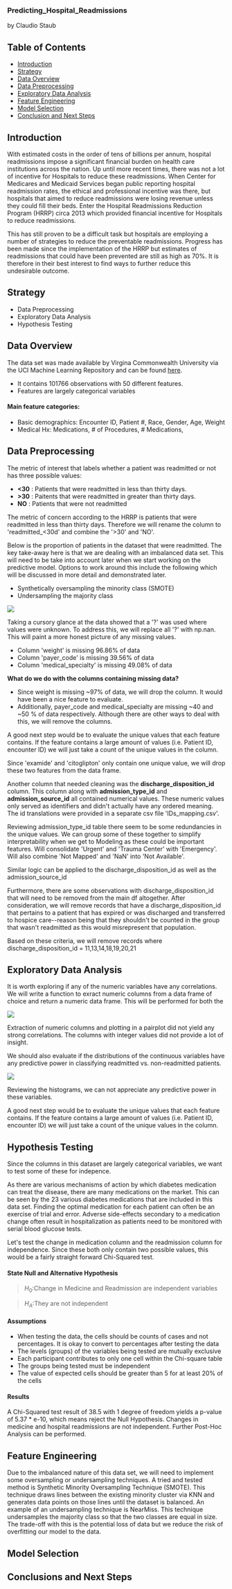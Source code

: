 ### Predicting_Hospital_Readmissions
by Claudio Staub

## Table of Contents

- [Introduction](https://www.github.com/clstaub/Predicting_Hospital_Readmissions#introduction)
- [Strategy](https://www.github.com/clstaub/Predicting_Hospital_Readmissions#strategy)
- [Data Overview](https://www.github.com/clstaub/Predicting_Hospital_Readmissions#data-overview)
- [Data Preprocessing](https://ithub.com/clstaub/Predicting_Hospital_Readmissions#data-preprocessing)
- [Exploratory Data Analysis](https://github.com/clstaub/Predicting_Hospital_Readmissions#exploratory-data-analysis)
- [Feature Engineering](https://github.com/clstaub/Predicting_Hospital_Readmissions#feature-engineering)
- [Model Selection](https://github.com/clstaub/Predicting_Hospital_Readmissions#model-selection)
- [Conclusion and Next Steps](https://github.com/clstaub/Predicting_Hospital_Readmissions#conclusion-and-next-steps)

## Introduction

With estimated costs in the order of tens of billions per annum, hospital readmissions impose a significant financial burden on health care institutions across the nation. Up until more recent times, there was not a lot of incentive for Hospitals to reduce these readmissions. When Center for Medicares and Medicaid Services began public reporting hospital readmission rates, the ethical and professional incentive was there, but hospitals that aimed to reduce readmissions were losing revenue unless they could fill their beds. Enter the Hospital Readmissions Reduction Program (HRRP) circa 2013 which provided financial incentive for Hospitals to reduce readmissions. 

This has still proven to be a difficult task but hospitals are employing a number of strategies to reduce the preventable readmissions. Progress has been made since the implementation of the HRRP but estimates of readmissions that could have been prevented are still as high as 70%. It is therefore in their best interest to find ways to further reduce this undesirable outcome. 


## Strategy

- Data Preprocessing
- Exploratory Data Analysis
- Hypothesis Testing


## Data Overview

The data set was made available by Virgina Commonwealth University via the UCI Machine Learning Repository and can be found [here](https://archive.ics.uci.edu/ml/datasets/diabetes+130-us+hospitals+for+years+1999-2008).

- It contains 101766 observations with 50 different features. 
- Features are largely categorical variables

#### Main feature categories:
- Basic demographics: Encounter ID, Patient #, Race, Gender, Age, Weight
- Medical Hx: Medications, # of Procedures, # Medications, 


## Data Preprocessing

The metric of interest that labels whether a patient was readmitted or not has three possible values: 

- **<30** : Patients that were readmitted in less than thirty days. 
- **>30** : Paitents that were readmitted in greater than thirty days. 
- **NO** : Patients that were not readmitted

The metric of concern according to the HRRP is patients that were readmitted in less than thirty days. Therefore we will rename the column to 'readmitted_<30d' and combine the '>30' and 'NO'.

Below is the proportion of patients in the dataset that were readmitted. The key take-away here is that we are dealing with an imbalanced data set. This will need to be take into account later when we start working on the predictive model. Options to work around this include the following which will be discussed in more detail and demonstrated later. 
- Synthetically oversampling the minority class (SMOTE)
- Undersampling the majority class 


<img src="img/target.png">

Taking a cursory glance at the data showed that a '?' was used where values were unknown. To address this, we will replace all '?' with np.nan. This will paint a more honest picture of any missing values. 

- Column 'weight' is missing 96.86% of data
- Column 'payer_code' is missing 39.56% of data
- Column 'medical_specialty' is missing 49.08% of data

**What do we do with the columns containing missing data?**

- Since weight is missing ~97% of data, we will drop the column. It would have been a nice feature to evaluate. 
- Additionally, payer_code and medical_specialty are missing ~40 and ~50 % of data respectively. Although there are other ways to deal with this, we will remove the columns. 

A good next step would be to evaluate the unique values that each feature contains. If the feature contains a large amount of values (i.e. Patient ID, encounter ID) we will just take a count of the unique values in the column.

Since 'examide' and 'citoglipton' only contain one unique value, we will drop these two features from the data frame. 

Another column that needed cleaning was the **discharge_disposition_id** column. This column along with **admission_type_id** and **admission_source_id** all contained numerical values. These numeric values only served as identifiers and didn't actually have any ordered meaning. The id translations were provided in a separate csv file 'IDs_mapping.csv'.  

Reviewing admission_type_id table there seem to be some redundancies in the unique values. We can group some of these together to simplify interpretability when we get to Modeling as these could be important features. Will consolidate 'Urgent' and 'Trauma Center' with 'Emergency'. Will also combine 'Not Mapped' and 'NaN' into 'Not Available'.

Similar logic can be applied to the discharge_disposition_id as well as the admission_source_id

Furthermore, there are some observations with discharge_disposition_id that will need to be removed from the main df altogether. After consideration, we will remove records that have a discharge_disposition_id that pertains to a patient that has expired or was discharged and transferred to hospice care--reason being that they shouldn't be counted in the group that wasn't readmitted as this would misrepresent that population.

Based on these criteria, we will remove records where
discharge_disposition_id = 11,13,14,18,19,20,21

## Exploratory Data Analysis
It is worth exploring if any of the numeric variables have any correlations. We will write a function to exract numeric columns from a data frame of choice and return a numeric data frame. This will be performed for both the 

<img src='img/pair_plot.png'>

Extraction of numeric columns and plotting in a pairplot did not yield any strong correlations. The columns with integer values did not provide a lot of insight. 

We should also evaluate if the distributions of the continuous variables have any predictive power in classifying readmitted vs. non-readmitted patients. 

<img src='img/inpatient_visits.png'>


Reviewing the histograms, we can not appreciate any predictive power in these variables. 

A good next step would be to evaluate the unique values that each feature contains. If the feature contains a large amount of values (i.e. Patient ID, encounter ID) we will just take a count of the unique values in the column.

## Hypothesis Testing

Since the columns in this dataset are largely categorical variables, we want to test some of these for indepence. 

As there are various mechanisms of action by which diabetes medication can treat the disease, there are many medications on the market. This can be seen by the 23 various diabetes medications that are included in this data set. Finding the optimal medication for each patient can often be an exercise of trial and error. Adverse side-effects secondary to a medication change often result in hospitalization as patients need to be monitored with serial blood glucose tests. 

Let's test the change in medication column and the readmission column for independence. Since these both only contain two possible values, this would be a fairly straight forward Chi-Squared test. 

#### State Null and Alternative Hypothesis

>$H_0$:Change in Medicine and Readmission are independent variables

>$H_A$:They are not independent

#### Assumptions

- When testing the data, the cells should be counts of cases and not percentages. It is okay to convert to percentages after testing the data
- The levels (groups) of the variables being tested are mutually exclusive
- Each participant contributes to only one cell within the Chi-square table
- The groups being tested must be independent
- The value of expected cells should be greater than 5 for at least 20% of the cells

#### Results
A Chi-Squared test result of 38.5 with 1 degree of freedom yields a p-value of 5.37 * e-10, which means reject the Null Hypothesis. Changes in medicine and hospital readmissions are not independent. Further Post-Hoc Analysis can be performed. 

## Feature Engineering
Due to the imbalanced nature of this data set, we will need to implement some oversampling or undersampling techniques. A tried and tested method is Synthetic Minority Oversampling Technique (SMOTE).  This technique draws lines between the existing minority cluster via KNN and generates data points on those lines until the dataset is balanced. 
An example of an undersampling technique is NearMiss. This technique undersamples the majority class so that the two classes are equal in size. The trade-off with this is the potential loss of data but we reduce the risk of overfitting our model to the data. 

## Model Selection









## Conclusions and Next Steps